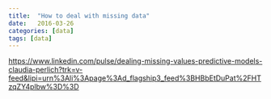 ```yaml
---
title:  "How to deal with missing data"
date:   2016-03-26
categories: [data]
tags: [data]
---
```


https://www.linkedin.com/pulse/dealing-missing-values-predictive-models-claudia-perlich?trk=v-feed&lipi=urn%3Ali%3Apage%3Ad_flagship3_feed%3BHBbEtDuPat%2FHTzqZY4plbw%3D%3D